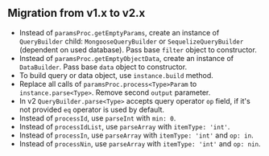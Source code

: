## Migration from v1.x to v2.x

- Instead of `paramsProc.getEmptyParams`, create an instance of `QueryBuilder` child: `MongooseQueryBuilder` or `SequelizeQueryBuilder` (dependent on used database). Pass base `filter` object to constructor.
- Instead of `paramsProc.getEmptyObjectData`, create an instance of `DataBuilder`. Pass base `data` object to constructor.
- To build query or data object, use `instance.build` method. 
- Replace all calls of `paramsProc.process<Type>Param` to `instance.parse<Type>`. Remove second `output` parameter.
- In v2 `QueryBuilder.parse<Type>` accepts query operator `op` field, if it's not provided `eq` operator is used by default.
- Instead of `processId`, use `parseInt` with `min: 0`.
- Instead of `processIdList`, use `parseArray` with `itemType: 'int'`.
- Instead of `processIn`, use `parseArray` with `itemType: 'int'` and `op: in`.
- Instead of `processNin`, use `parseArray` with `itemType: 'int'` and `op: nin`.
